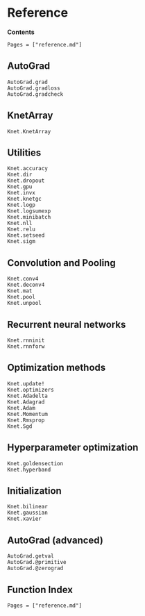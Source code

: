 # Reference

**Contents**

```@contents
Pages = ["reference.md"]
```

## AutoGrad

```@docs
AutoGrad.grad
AutoGrad.gradloss
AutoGrad.gradcheck
```

## KnetArray

```@docs
Knet.KnetArray
```

## Utilities

```@docs
Knet.accuracy
Knet.dir
Knet.dropout
Knet.gpu
Knet.invx
Knet.knetgc
Knet.logp
Knet.logsumexp
Knet.minibatch
Knet.nll
Knet.relu
Knet.setseed
Knet.sigm
```

## Convolution and Pooling

```@docs
Knet.conv4
Knet.deconv4
Knet.mat
Knet.pool
Knet.unpool
```

## Recurrent neural networks

```@docs
Knet.rnninit
Knet.rnnforw
```

## Optimization methods

```@docs
Knet.update!
Knet.optimizers
Knet.Adadelta
Knet.Adagrad
Knet.Adam
Knet.Momentum
Knet.Rmsprop
Knet.Sgd
```

## Hyperparameter optimization

```@docs
Knet.goldensection
Knet.hyperband
```

## Initialization

```@docs
Knet.bilinear
Knet.gaussian
Knet.xavier
```

## AutoGrad (advanced)

```@docs
AutoGrad.getval
AutoGrad.@primitive
AutoGrad.@zerograd
```

## Function Index

```@index
Pages = ["reference.md"]
```

